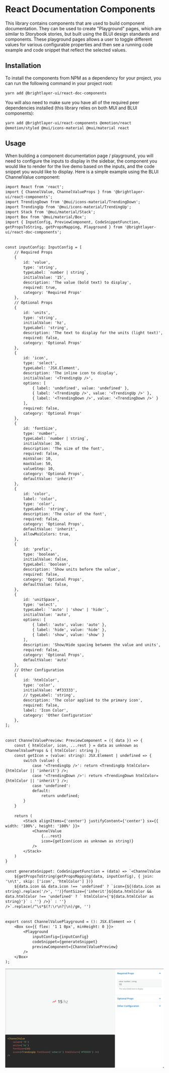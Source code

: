 # React Documentation Components

This library contains components that are used to build component documentation. They can be used to create "Playground" pages, which are similar to Storybook stories, but built using the BLUI design standards and components. These playground pages allows a user to toggle different values for various configurable properties and then see a running code example and code snippet that reflect the selected values.

## Installation

To install the components from NPM as a dependency for your project, you can run the following command in your project root:

```shell
yarn add @brightlayer-ui/react-doc-components
```

You will also need to make sure you have all of the required peer dependencies installed (this library relies on both MUI and BLUI components):

```shell
yarn add @brightlayer-ui/react-components @emotion/react @emotion/styled @mui/icons-material @mui/material react
```

## Usage

When building a component documentation page / playground, you will need to configure the inputs to display in the sidebar, the component you would like to render for the live demo based on the inputs, and the code snippet you would like to display. Here is a simple example using the BLUI ChannelValue component:

```tsx
import React from 'react';
import { ChannelValue, ChannelValueProps } from '@brightlayer-ui/react-components';
import TrendingDown from '@mui/icons-material/TrendingDown';
import TrendingUp from '@mui/icons-material/TrendingUp';
import Stack from '@mui/material/Stack';
import Box from '@mui/material/Box';
import { InputConfig, PreviewComponent, CodeSnippetFunction, getPropsToString, getPropsMapping, Playground } from '@brightlayer-ui/react-doc-components';


const inputConfig: InputConfig = [
    // Required Props
    {
        id: 'value',
        type: 'string',
        typeLabel: `number | string`,
        initialValue: '15',
        description: 'The value (bold text) to display',
        required: true,
        category: 'Required Props'
    },
    // Optional Props
    {
        id: 'units',
        type: 'string',
        initialValue: 'hz',
        typeLabel: 'string',
        description: 'The text to display for the units (light text)',
        required: false,
        category: 'Optional Props'
    },
    {
        id: 'icon',
        type: 'select',
        typeLabel: 'JSX.Element',
        description: 'The inline icon to display',
        initialValue: '<TrendingUp />',
        options: [
            { label: 'undefined', value: 'undefined' },
            { label: '<TrendingUp />', value: '<TrendingUp />' },
            { label: '<TrendingDown />', value: '<TrendingDown />' }
        ],
        required: false,
        category: 'Optional Props'
    },
    {
        id: 'fontSize',
        type: 'number',
        typeLabel: `number | string`,
        initialValue: 30,
        description: 'The size of the font',
        required: false,
        minValue: 10,
        maxValue: 50,
        valueStep: 10,
        category: 'Optional Props',
        defaultValue: 'inherit'
    },
    {
        id: 'color',
        label: 'color',
        type: 'color',
        typeLabel: 'string',
        description: 'The color of the font',
        required: false,
        category: 'Optional Props',
        defaultValue: 'inherit',
        allowMuiColors: true,
    },
    {
        id: 'prefix',
        type: 'boolean',
        initialValue: false,
        typeLabel: 'boolean',
        description: 'Show units before the value',
        required: false,
        category: 'Optional Props',
        defaultValue: false,
    },
    {
        id: 'unitSpace',
        type: 'select',
        typeLabel: `'auto' | 'show' | 'hide'`,
        initialValue: 'auto',
        options: [
            { label: 'auto', value: 'auto' },
            { label: 'hide', value: 'hide' },
            { label: 'show', value: 'show' }
        ],
        description: 'Show/Hide spacing between the value and units',
        required: false,
        category: 'Optional Props',
        defaultValue: 'auto'
    },
    // Other Configuration
    {
        id: 'htmlColor',
        type: 'color',
        initialValue: '#f33333',
        // typeLabel: 'string',
        description: 'The color applied to the primary icon',
        required: false,
        label: 'Icon Color',
        category: 'Other Configuration'
    },
];


const ChannelValuePreview: PreviewComponent = ({ data }) => {
    const { htmlColor, icon, ...rest } = data as unknown as ChannelValueProps & { htmlColor: string };
    const getIcon = (value: string): JSX.Element | undefined => {
        switch (value) {
            case '<TrendingUp />': return <TrendingUp htmlColor={htmlColor || 'inherit'} />;
            case '<TrendingDown />': return <TrendingDown htmlColor={htmlColor || 'inherit'} />;
            case 'undefined':
            default:
                return undefined;
        }
    }

    return (
        <Stack alignItems={'center'} justifyContent={'center'} sx={{ width: '100%', height: '100%' }}>
            <ChannelValue
                {...rest}
                icon={getIcon(icon as unknown as string)}
            />
        </Stack>
    )
}

const generateSnippet: CodeSnippetFunction = (data) => `<ChannelValue 
    ${getPropsToString(getPropsMapping(data, inputConfig), { join: '\n\t', skip: ['icon', 'htmlColor'] })}
    ${data.icon && data.icon !== 'undefined' ? `icon={${(data.icon as string).replace('/>', '')}fontSize={'inherit'}${data.htmlColor && data.htmlColor !== 'undefined' ? ` htmlColor={'${data.htmlColor as string}'}` : ''} />}` : ''}
/>`.replace(/^\s*$(?:\r\n?|\n)/gm, '')


export const ChannelValuePlayground = (): JSX.Element => (
    <Box sx={{ flex: '1 1 0px', minHeight: 0 }}>
        <Playground
            inputConfig={inputConfig}
            codeSnippet={generateSnippet}
            previewComponent={ChannelValuePreview}
        />
    </Box>
);

```

![ChannelValue Example](https://raw.githubusercontent.com/etn-ccis/blui-react-documentation-components/main/packages/blui-react-doc-components/media/example.png)